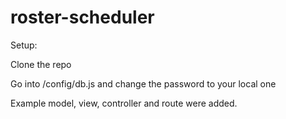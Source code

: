 # roster-scheduler

Setup: 

Clone the repo

Go into /config/db.js and change the password to your local one

Example model, view, controller and route were added. 
